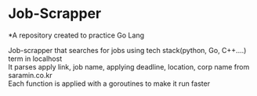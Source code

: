 # Job-Scrapper
*A repository created to practice Go Lang

Job-scrapper that searches for jobs using tech stack(python, Go, C++....) term in localhost  
It parses apply link, job name, applying deadline, location, corp name from saramin.co.kr  
Each function is applied with a goroutines to make it run faster



